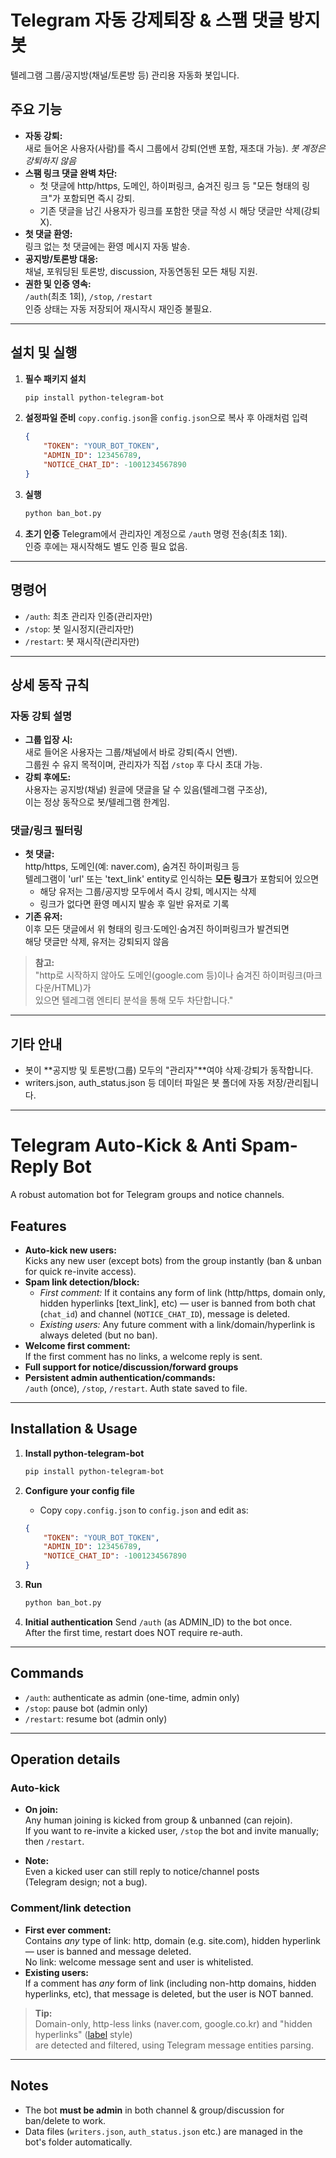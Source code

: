# Telegram 자동 강제퇴장 & 스팸 댓글 방지 봇

텔레그램 그룹/공지방(채널/토론방 등) 관리용 자동화 봇입니다.

## 주요 기능

- **자동 강퇴:**  
  새로 들어온 사용자(사람)를 즉시 그룹에서 강퇴(언밴 포함, 재초대 가능). *봇 계정은 강퇴하지 않음*
- **스팸 링크 댓글 완벽 차단:**  
  - 첫 댓글에 http/https, 도메인, 하이퍼링크, 숨겨진 링크 등 "모든 형태의 링크"가 포함되면 즉시 강퇴.
  - 기존 댓글을 남긴 사용자가 링크를 포함한 댓글 작성 시 해당 댓글만 삭제(강퇴X).
- **첫 댓글 환영:**  
  링크 없는 첫 댓글에는 환영 메시지 자동 발송.
- **공지방/토론방 대응:**  
  채널, 포워딩된 토론방, discussion, 자동연동된 모든 채팅 지원.
- **권한 및 인증 영속:**  
  `/auth`(최초 1회), `/stop`, `/restart`  
  인증 상태는 자동 저장되어 재시작시 재인증 불필요.

---

## 설치 및 실행

1. **필수 패키지 설치**
    ```bash
    pip install python-telegram-bot
    ```

2. **설정파일 준비**
    `copy.config.json`을 `config.json`으로 복사 후 아래처럼 입력
    ```json
    {
        "TOKEN": "YOUR_BOT_TOKEN",
        "ADMIN_ID": 123456789,
        "NOTICE_CHAT_ID": -1001234567890
    }
    ```

3. **실행**
    ```bash
    python ban_bot.py
    ```

4. **초기 인증**
    Telegram에서 관리자인 계정으로 `/auth` 명령 전송(최초 1회).  
    인증 후에는 재시작해도 별도 인증 필요 없음.

---

## 명령어

- `/auth`: 최초 관리자 인증(관리자만)
- `/stop`: 봇 일시정지(관리자만)
- `/restart`: 봇 재시작(관리자만)

---

## 상세 동작 규칙

### 자동 강퇴 설명
- **그룹 입장 시:**  
  새로 들어온 사용자는 그룹/채널에서 바로 강퇴(즉시 언밴).  
  그룹원 수 유지 목적이며, 관리자가 직접 `/stop` 후 다시 초대 가능.
- **강퇴 후에도:**  
  사용자는 공지방(채널) 원글에 댓글을 달 수 있음(텔레그램 구조상),  
  이는 정상 동작으로 봇/텔레그램 한계임.

### 댓글/링크 필터링
- **첫 댓글:**  
  http/https, 도메인(예: naver.com), 숨겨진 하이퍼링크 등  
  텔레그램이 'url' 또는 'text_link' entity로 인식하는 **모든 링크**가 포함되어 있으면
    - 해당 유저는 그룹/공지방 모두에서 즉시 강퇴, 메시지는 삭제
    - 링크가 없다면 환영 메시지 발송 후 일반 유저로 기록
- **기존 유저:**  
  이후 모든 댓글에서 위 형태의 링크·도메인·숨겨진 하이퍼링크가 발견되면  
  해당 댓글만 삭제, 유저는 강퇴되지 않음

> **참고:**  
> "http로 시작하지 않아도 도메인(google.com 등)이나 숨겨진 하이퍼링크(마크다운/HTML)가  
> 있으면 텔레그램 엔티티 분석을 통해 모두 차단합니다."

---

## 기타 안내

- 봇이 **공지방 및 토론방(그룹) 모두의 "관리자"**여야 삭제·강퇴가 동작합니다.
- writers.json, auth_status.json 등 데이터 파일은 봇 폴더에 자동 저장/관리됩니다.

---

# Telegram Auto-Kick & Anti Spam-Reply Bot

A robust automation bot for Telegram groups and notice channels.

## Features

- **Auto-kick new users:**  
  Kicks any new user (except bots) from the group instantly (ban & unban for quick re-invite access).
- **Spam link detection/block:**  
  - *First comment:* If it contains any form of link (http/https, domain only, hidden hyperlinks [text_link], etc) — user is banned from both chat (`chat_id`) and channel (`NOTICE_CHAT_ID`), message is deleted.
  - *Existing users:* Any future comment with a link/domain/hyperlink is always deleted (but no ban).
- **Welcome first comment:**  
  If the first comment has no links, a welcome reply is sent.
- **Full support for notice/discussion/forward groups**
- **Persistent admin authentication/commands:**  
  `/auth` (once), `/stop`, `/restart`. Auth state saved to file.

---

## Installation & Usage

1. **Install python-telegram-bot**
    ```bash
    pip install python-telegram-bot
    ```

2. **Configure your config file**
    - Copy `copy.config.json` to `config.json` and edit as:
    ```json
    {
        "TOKEN": "YOUR_BOT_TOKEN",
        "ADMIN_ID": 123456789,
        "NOTICE_CHAT_ID": -1001234567890
    }
    ```

3. **Run**
    ```bash
    python ban_bot.py
    ```

4. **Initial authentication**
    Send `/auth` (as ADMIN_ID) to the bot once.  
    After the first time, restart does NOT require re-auth.

---

## Commands

- `/auth`: authenticate as admin (one-time, admin only)
- `/stop`: pause bot (admin only)
- `/restart`: resume bot (admin only)

---

## Operation details

### Auto-kick
- **On join:**  
  Any human joining is kicked from group & unbanned (can rejoin).  
  If you want to re-invite a kicked user, `/stop` the bot and invite manually; then `/restart`.

- **Note:**  
  Even a kicked user can still reply to notice/channel posts  
  (Telegram design; not a bug).

### Comment/link detection
- **First ever comment:**  
  Contains *any* type of link: http, domain (e.g. site.com), hidden hyperlink — user is banned and message deleted.  
  No link: welcome message sent and user is whitelisted.
- **Existing users:**  
  If a comment has *any* form of link (including non-http domains, hidden hyperlinks, etc), that message is deleted, but the user is NOT banned.

> **Tip:**  
> Domain-only, http-less links (naver.com, google.co.kr) and "hidden hyperlinks" ([label](site.com) style)  
> are detected and filtered, using Telegram message entities parsing.

---

## Notes

- The bot **must be admin** in both channel & group/discussion for ban/delete to work.
- Data files (`writers.json`, `auth_status.json` etc.) are managed in the bot's folder automatically.